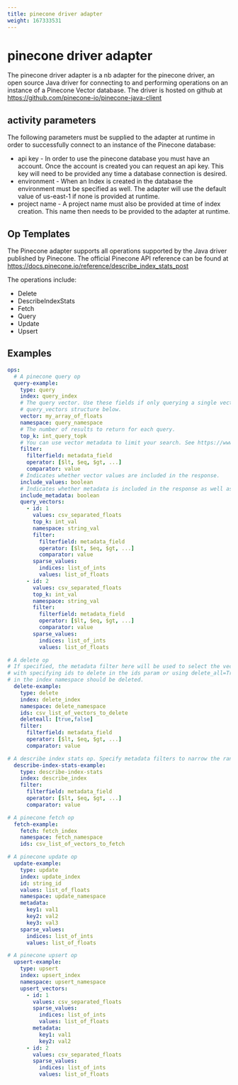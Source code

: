 ```yaml
---
title: pinecone driver adapter
weight: 167333531
---
```

# pinecone driver adapter
The pinecone driver adapter is a nb adapter for the pinecone driver, an open source Java driver for connecting to and
performing operations on an instance of a Pinecone Vector database. The driver is hosted on github at
https://github.com/pinecone-io/pinecone-java-client

## activity parameters
The following parameters must be supplied to the adapter at runtime in order to successfully connect to an
instance of the Pinecone database:

* api key - In order to use the pinecone database you must have an account. Once the account is created you can request
            an api key. This key will need to be provided any time a database connection is desired.
* environment - When an Index is created in the database the environment must be specified as well. The adapter will
                use the default value of us-east-1 if none is provided at runtime.
* project name - A project name must also be provided at time of index creation. This name then needs to be provided
                 to the adapter at runtime.

## Op Templates

The Pinecone adapter supports all operations supported by the Java driver published by Pinecone.
The official Pinecone API reference can be found at
https://docs.pinecone.io/reference/describe_index_stats_post

The operations include:

* Delete
* DescribeIndexStats
* Fetch
* Query
* Update
* Upsert

## Examples
```yaml
ops:
  # A pinecone query op
  query-example:
    type: query
    index: query_index
    # The query vector. Use these fields if only querying a single vector. If querying multiple use the
    # query_vectors structure below.
    vector: my_array_of_floats
    namespace: query_namespace
    # The number of results to return for each query.
    top_k: int_query_topk
    # You can use vector metadata to limit your search. See https://www.pinecone.io/docs/metadata-filtering/
    filter:
      filterfield: metadata_field
      operator: [$lt, $eq, $gt, ...]
      comparator: value
    # Indicates whether vector values are included in the response.
    include_values: boolean
    # Indicates whether metadata is included in the response as well as the ids.
    include_metadata: boolean
    query_vectors:
      - id: 1
        values: csv_separated_floats
        top_k: int_val
        namespace: string_val
        filter:
          filterfield: metadata_field
          operator: [$lt, $eq, $gt, ...]
          comparator: value
        sparse_values:
          indices: list_of_ints
          values: list_of_floats
      - id: 2
        values: csv_separated_floats
        top_k: int_val
        namespace: string_val
        filter:
          filterfield: metadata_field
          operator: [$lt, $eq, $gt, ...]
          comparator: value
        sparse_values:
          indices: list_of_ints
          values: list_of_floats

# A delete op
# If specified, the metadata filter here will be used to select the vectors to delete. This is mutually exclusive
# with specifying ids to delete in the ids param or using delete_all=True. delete_all indicates that all vectors
# in the index namespace should be deleted.
  delete-example:
    type: delete
    index: delete_index
    namespace: delete_namespace
    ids: csv_list_of_vectors_to_delete
    deleteall: [true,false]
    filter:
      filterfield: metadata_field
      operator: [$lt, $eq, $gt, ...]
      comparator: value

# A describe index stats op. Specify metadata filters to narrow the range of indices described.
  describe-index-stats-example:
    type: describe-index-stats
    index: describe_index
    filter:
      filterfield: metadata_field
      operator: [$lt, $eq, $gt, ...]
      comparator: value

# A pinecone fetch op
  fetch-example:
    fetch: fetch_index
    namespace: fetch_namespace
    ids: csv_list_of_vectors_to_fetch

# A pinecone update op
  update-example:
    type: update
    index: update_index
    id: string_id
    values: list_of_floats
    namespace: update_namespace
    metadata:
      key1: val1
      key2: val2
      key3: val3
    sparse_values:
      indices: list_of_ints
      values: list_of_floats

# A pinecone upsert op
  upsert-example:
    type: upsert
    index: upsert_index
    namespace: upsert_namespace
    upsert_vectors:
      - id: 1
        values: csv_separated_floats
        sparse_values:
          indices: list_of_ints
          values: list_of_floats
        metadata:
          key1: val1
          key2: val2
      - id: 2
        values: csv_separated_floats
        sparse_values:
          indices: list_of_ints
          values: list_of_floats


```
